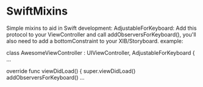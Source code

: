 # SwiftMixins

Simple mixins to aid in Swift development:
AdjustableForKeyboard:
Add this protocol to your ViewController and call addObserversForKeyboard(), you'll also need to add a bottomConstraint to your XIB/Storyboard. example:

class AwesomeViewController : UIViewController, AdjustableForKeyboard
{
...

   override func viewDidLoad()
   {
      super.viewDidLoad()
      addObserversForKeyboard()
...
